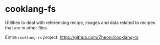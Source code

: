 # cooklang-fs

Utilities to deal with referencing recipe, images and data related to recipes
that are in other files.

Entire `cooklang-rs` project: https://github.com/Zheoni/cooklang-rs